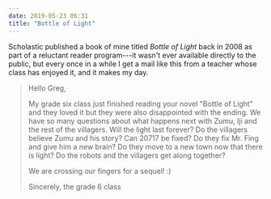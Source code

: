 ```yaml
---
date: 2019-05-23 06:31
title: "Bottle of Light"
---
```


Scholastic published a book of mine titled *Bottle of Light* back in 2008 as part of a reluctant reader program---it wasn't ever available directly to the public, but every once in a while I get a mail like this from a teacher whose class has enjoyed it, and it makes my day.

> Hello Greg, 
>
> My grade six class just finished reading your novel "Bottle of Light" and they loved it but they were also disappointed with the ending. We have so many questions about what happens next with Zumu, Iji and the rest of the villagers. Will the light last forever? Do the villagers believe Zumu and his story? Can 20717 be fixed? Do they fix Mr. Fing and give him a new brain? Do they move to a new town now that there is light? Do the robots and the villagers get along together?
> 
> We are crossing our fingers for a sequel! :) 
> 
> Sincerely, the grade 6 class
